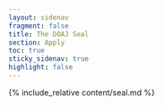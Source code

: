 ```yaml
---
layout: sidenav
fragment: false
title: The DOAJ Seal
section: Apply
toc: true
sticky_sidenav: true
highlight: false
---
```


{% include_relative content/seal.md %}
